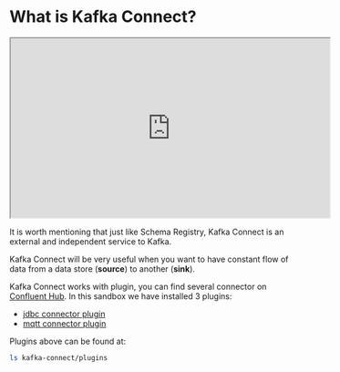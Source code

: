 # What is Kafka Connect?

<iframe width="560" height="315" src="https://www.youtube.com/embed/mdsNGujpsF8"></iframe>

It is worth mentioning that just like Schema Registry, Kafka Connect is an external and independent service to Kafka.

Kafka Connect will be very useful when you want to have constant flow of data from a data store (**source**)
to another (**sink**).

Kafka Connect works with plugin, you can find several connector on [Confluent Hub](https://www.confluent.io/hub/).
In this sandbox we have installed 3 plugins:

- [jdbc connector plugin](https://www.confluent.io/hub/confluentinc/kafka-connect-jdbc)
- [mqtt connector plugin](https://www.confluent.io/hub/confluentinc/kafka-connect-mqtt)

Plugins above can be found at:

```bash
ls kafka-connect/plugins
```